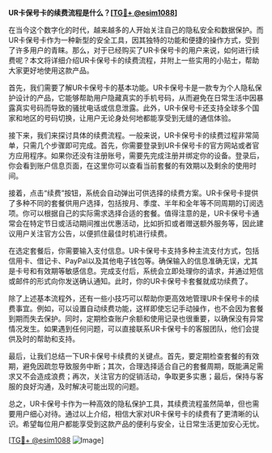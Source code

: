**UR卡保号卡的续费流程是什么？[[TG💪+ @esim1088](https://t.me/s/esim1088)]**

在当今这个数字化的时代，越来越多的人开始关注自己的隐私安全和数据保护。而UR卡保号卡作为一种新型的安全工具，因其独特的功能和便捷的操作方式，受到了许多用户的青睐。那么，对于已经购买了UR卡保号卡的用户来说，如何进行续费呢？本文将详细介绍UR卡保号卡的续费流程，并附上一些实用的小贴士，帮助大家更好地使用这款产品。

首先，我们需要了解UR卡保号卡的基本功能。UR卡保号卡是一款专为个人隐私保护设计的产品，它能够帮助用户隐藏真实的手机号码，从而避免在日常生活中因暴露真实号码而导致的骚扰电话或信息泄露。此外，UR卡保号卡还支持全球多个国家和地区的号码切换，让用户无论身处何地都能享受到无缝的通信体验。

接下来，我们来探讨具体的续费流程。一般来说，UR卡保号卡的续费过程非常简单，只需几个步骤即可完成。首先，你需要登录到UR卡保号卡的官方网站或者官方应用程序。如果你还没有注册账号，需要先完成注册并绑定你的设备。登录后，你会看到账户信息页面，在这里你可以查看当前套餐的有效期以及剩余的使用时间。

接着，点击“续费”按钮，系统会自动弹出可供选择的续费方案。UR卡保号卡提供了多种不同的套餐供用户选择，包括按月、季度、半年和全年等不同周期的订阅选项。你可以根据自己的实际需求选择合适的套餐。值得注意的是，UR卡保号卡通常会在特定节日或活动期间推出优惠活动，比如折扣或者赠送额外服务等，因此建议用户关注官方公告，以便抓住最佳时机进行续费。

在选定套餐后，你需要输入支付信息。UR卡保号卡支持多种主流支付方式，包括信用卡、借记卡、PayPal以及其他电子钱包等。确保输入的信息准确无误，尤其是卡号和有效期等敏感信息。完成支付后，系统会立即处理你的请求，并通过短信或邮件的形式向你发送确认通知。此时，你的UR卡保号卡套餐就成功续费了。

除了上述基本流程外，还有一些小技巧可以帮助你更高效地管理UR卡保号卡的续费事宜。例如，可以设置自动续费功能，这样即使忘记手动操作，也不会因为套餐到期而失去保护。同时，定期检查账户余额和使用记录也很重要，以确保没有异常情况发生。如果遇到任何问题，可以直接联系UR卡保号卡的客服团队，他们会提供及时的帮助和支持。

最后，让我们总结一下UR卡保号卡续费的关键点。首先，要定期检查套餐的有效期，避免因疏忽导致服务中断；其次，合理选择适合自己的套餐周期，既能满足需求又不会造成浪费；再次，关注官方的促销活动，争取更多实惠；最后，保持与客服的良好沟通，及时解决可能出现的问题。

总之，UR卡保号卡作为一种高效的隐私保护工具，其续费流程虽然简单，但也需要用户细心对待。通过以上介绍，相信大家对UR卡保号卡的续费有了更清晰的认识。希望每位用户都能享受到这款产品的便利与安全，让日常生活更加安心无忧。

[[TG💪+ @esim1088](https://t.me/s/esim1088) ![Image](https://i.postimg.cc/4NQfJmqS/Snipaste-2025-05-13-00-14-12.png)]